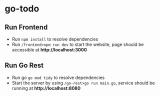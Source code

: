 # go-todo

## Run Frontend
* Run `npm install` to resolve dependencies
* Run `/frontend>npm run dev` to start the website, page should be accessible at **http://localhost:3000**

## Run Go Rest
* Run go `go mod tidy` to resolve dependencies
* Start the server by using `/go-rest>go run main.go`, service should be running at **http://localhost:8080**
